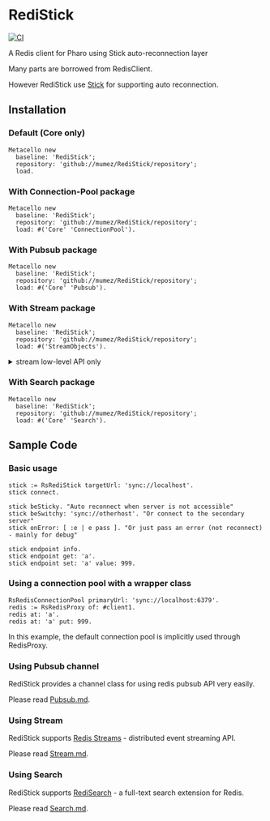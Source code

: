 # RediStick

[![CI](https://github.com/mumez/RediStick/actions/workflows/main.yml/badge.svg)](https://github.com/mumez/RediStick/actions/workflows/main.yml)

A Redis client for Pharo using Stick auto-reconnection layer

Many parts are borrowed from RedisClient.

However RediStick use [Stick](https://github.com/mumez/Stick) for supporting auto reconnection.

## Installation

### Default (Core only)

```smalltalk
Metacello new
  baseline: 'RediStick';
  repository: 'github://mumez/RediStick/repository';
  load.
```

### With Connection-Pool package

```smalltalk
Metacello new
  baseline: 'RediStick';
  repository: 'github://mumez/RediStick/repository';
  load: #('Core' 'ConnectionPool').
```

### With Pubsub package

```smalltalk
Metacello new
  baseline: 'RediStick';
  repository: 'github://mumez/RediStick/repository';
  load: #('Core' 'Pubsub').
```

### With Stream package

```smalltalk
Metacello new
  baseline: 'RediStick';
  repository: 'github://mumez/RediStick/repository';
  load: #('StreamObjects').
```

<details>
<summary>
stream low-level API only
</summary>

```smalltalk
Metacello new
  baseline: 'RediStick';
  repository: 'github://mumez/RediStick/repository';
  load: #('Core' 'Stream').
```

</details>

### With Search package

```smalltalk
Metacello new
  baseline: 'RediStick';
  repository: 'github://mumez/RediStick/repository';
  load: #('Core' 'Search').
```

## Sample Code

### Basic usage

```smalltalk
stick := RsRediStick targetUrl: 'sync://localhost'.
stick connect.

stick beSticky. "Auto reconnect when server is not accessible"
stick beSwitchy: 'sync://otherhost'. "Or connect to the secondary server"
stick onError: [ :e | e pass ]. "Or just pass an error (not reconnect) - mainly for debug"

stick endpoint info.
stick endpoint get: 'a'.
stick endpoint set: 'a' value: 999.
```

### Using a connection pool with a wrapper class

```smalltalk
RsRedisConnectionPool primaryUrl: 'sync://localhost:6379'.
redis := RsRedisProxy of: #client1.
redis at: 'a'.
redis at: 'a' put: 999.
```

In this example, the default connection pool is implicitly used through RedisProxy.

### Using Pubsub channel

RediStick provides a channel class for using redis pubsub API very easily.

Please read [Pubsub.md](./doc/Pubsub.md).

### Using Stream

RediStick supports [Redis Streams](https://redis.io/docs/data-types/streams/) - distributed event streaming API.

Please read [Stream.md](./doc/Stream.md).

### Using Search

RediStick supports [RediSearch](https://redis.io/docs/stack/search/) - a full-text search extension for Redis.

Please read [Search.md](./doc/Search.md).
